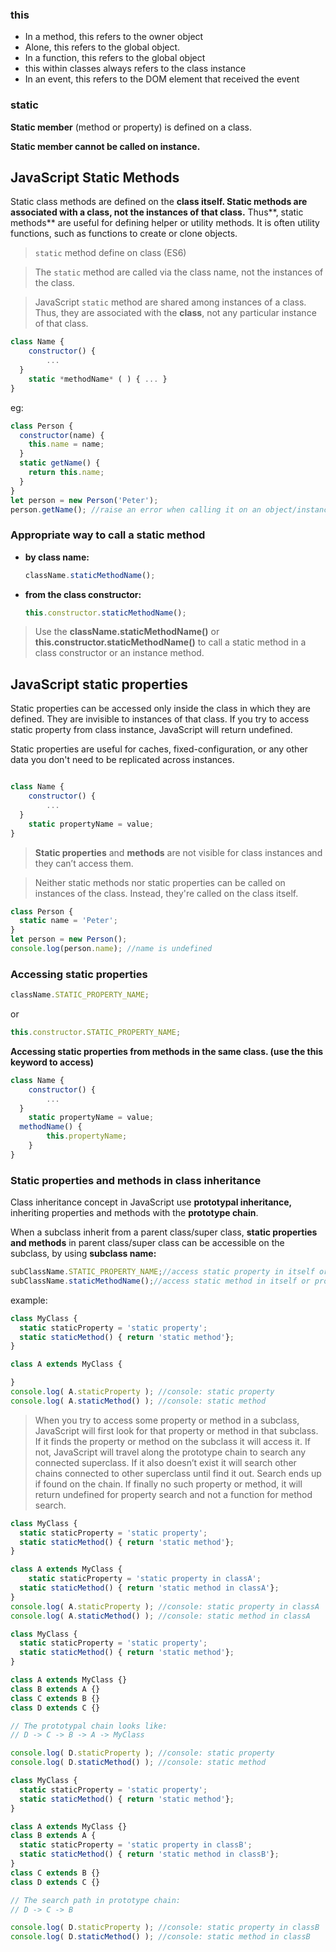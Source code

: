 ### this
- In a method, this refers to the owner object
- Alone, this refers to the global object.
- In a function, this refers to the global object
- this within classes always refers to the class instance
- In an event, this refers to the DOM element that received the event

### static
**Static member** (method or property) is defined on a class. 

**Static member cannot be called on instance.**
## JavaScript Static Methods

Static class methods are defined on the **class itself. Static methods are associated with a class, not the instances of that class.** Thus**, static methods** are useful for defining helper or utility methods. It is often utility functions, such as functions to create or clone objects.

> `static` method define on class (ES6)
> 

> The `static` method are called via the class name, not the instances of the class.
> 

> JavaScript `static` method are shared among instances of a class. Thus, they are associated with the **class**, not any particular instance of that class.
> 

```jsx
class Name {
	constructor() {
		...
  }
	static *methodName* ( ) { ... }
}
```

eg:

```jsx
class Person {
  constructor(name) {
    this.name = name;
  }
  static getName() {
    return this.name;
  }
}
let person = new Person('Peter');
person.getName(); //raise an error when calling it on an object/instance
```

### **Appropriate way to call a static method**

- **by class name:**
    
    ```jsx
    className.staticMethodName();
    ```
    
- **from the class constructor:**
    
    ```jsx
    this.constructor.staticMethodName();
    ```
    

> Use the **className.staticMethodName()** or **this.constructor.staticMethodName()** to call a static method in a class constructor or an instance method.
> 

## JavaScript static properties

Static properties can be accessed only inside the class in which they are defined. They are invisible to instances of that class. If you try to access static property from class instance, JavaScript will return undefined.  

Static properties are useful for caches, fixed-configuration, or any other data you don't need to be replicated across instances.

```jsx

class Name {
	constructor() {
		...
  }
	static propertyName = value;
}
```

> **Static properties** and **methods** are not visible for class instances and they can’t access them.
> 

> Neither static methods nor static properties can be called on instances of the class. Instead, they're called on the class itself.
> 

```jsx
class Person {
  static name = 'Peter';
}
let person = new Person();
console.log(person.name); //name is undefined
```

### Accessing static properties

```jsx
className.STATIC_PROPERTY_NAME;
```

or 

```jsx
this.constructor.STATIC_PROPERTY_NAME;
```

**Accessing static properties from methods in the same class. (use the this keyword to access)**

```jsx
class Name {
	constructor() {
		...
  }
	static propertyName = value;
  methodName() {
		this.propertyName;
	}
}
```

### Static properties and methods in class inheritance

Class inheritance concept in JavaScript use **prototypal inheritance,** inheriting properties and methods with the **prototype chain**. 

When a subclass inherit from a parent class/super class, **static properties and methods** in parent class/super class can be accessible on the subclass, by using **subclass name:**

```jsx
subClassName.STATIC_PROPERTY_NAME;//access static property in itself or prototype class
subClassName.staticMethodName();//access static method in itself or prototype class
```

example:

```jsx
class MyClass {
  static staticProperty = 'static property';
  static staticMethod() { return 'static method'};
}

class A extends MyClass {

}
console.log( A.staticProperty ); //console: static property
console.log( A.staticMethod() ); //console: static method
```

> When you try to access some property or method in a subclass, JavaScript will first look for that property or method in that subclass. If it finds the property or method on the subclass it will access it. If not, JavaScript will travel along the prototype chain to  search any connected superclass. If it also doesn’t exist it will search other chains connected to other superclass until find it out.  Search ends up if found on the chain. If finally no such  property or method, it will return undefined for property search and not a function for method search.
> 

```jsx
class MyClass {
  static staticProperty = 'static property';
  static staticMethod() { return 'static method'};
}

class A extends MyClass {
	static staticProperty = 'static property in classA';
  static staticMethod() { return 'static method in classA'};
}
console.log( A.staticProperty ); //console: static property in classA
console.log( A.staticMethod() ); //console: static method in classA
```

```jsx
class MyClass {
  static staticProperty = 'static property';
  static staticMethod() { return 'static method'};
}

class A extends MyClass {}
class B extends A {}
class C extends B {}
class D extends C {}

// The prototypal chain looks like:
// D -> C -> B -> A -> MyClass

console.log( D.staticProperty ); //console: static property
console.log( D.staticMethod() ); //console: static method
```

```jsx
class MyClass {
  static staticProperty = 'static property';
  static staticMethod() { return 'static method'};
}

class A extends MyClass {}
class B extends A {
  static staticProperty = 'static property in classB';
  static staticMethod() { return 'static method in classB'};
}
class C extends B {}
class D extends C {}

// The search path in prototype chain:
// D -> C -> B 

console.log( D.staticProperty ); //console: static property in classB
console.log( D.staticMethod() ); //console: static method in classB
```










